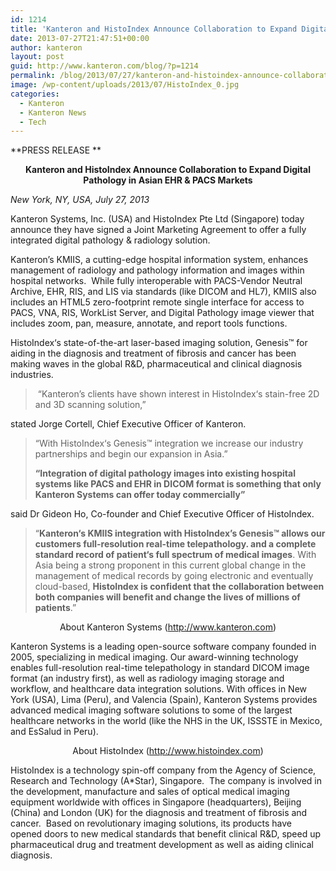 ```yaml
---
id: 1214
title: 'Kanteron and HistoIndex Announce Collaboration to Expand Digital Pathology in Asian EHR &amp; PACS Markets'
date: 2013-07-27T21:47:51+00:00
author: kanteron
layout: post
guid: http://www.kanteron.com/blog/?p=1214
permalink: /blog/2013/07/27/kanteron-and-histoindex-announce-collaboration-to-expand-digital-pathology-in-asian-ehr-pacs-markets/
image: /wp-content/uploads/2013/07/HistoIndex_0.jpg
categories:
  - Kanteron
  - Kanteron News
  - Tech
---
```

**PRESS RELEASE **

<p style="text-align: center">
  <strong>Kanteron and HistoIndex Announce Collaboration to Expand Digital Pathology in Asian EHR & PACS Markets</strong>
</p>

_New York, NY, USA, July 27, 2013_

Kanteron Systems, Inc. (USA) and HistoIndex Pte Ltd (Singapore) today announce they have signed a Joint Marketing Agreement to offer a fully integrated digital pathology & radiology solution.  

Kanteron’s KMIIS, a cutting-edge hospital information system, enhances management of radiology and pathology information and images within hospital networks.  While fully interoperable with PACS-Vendor Neutral Archive, EHR, RIS, and LIS via standards (like DICOM and HL7), KMIIS also includes an HTML5 zero-footprint remote single interface for access to PACS, VNA, RIS, WorkList Server, and Digital Pathology image viewer that includes zoom, pan, measure, annotate, and report tools functions. 

HistoIndex‘s state-of-the-art laser-based imaging solution, Genesis™ for aiding in the diagnosis and treatment of fibrosis and cancer has been making waves in the global R&D, pharmaceutical and clinical diagnosis industries. 

>  “Kanteron’s clients have shown interest in HistoIndex‘s stain-free 2D and 3D scanning solution,”

stated Jorge Cortell, Chief Executive Officer of Kanteron.

> “With HistoIndex‘s Genesis™ integration we increase our industry partnerships and begin our expansion in Asia.”  
> 
> **“Integration of digital pathology images into existing hospital systems like PACS and EHR in DICOM format is something that only Kanteron Systems can offer today commercially”**

said Dr Gideon Ho, Co-founder and Chief Executive Officer of HistoIndex.

> “**Kanteron‘s KMIIS integration with HistoIndex’s Genesis™ allows our customers full-resolution real-time telepathology. and a complete standard record of patient‘s full spectrum of medical images**. With Asia being a strong proponent in this current global change in the management of medical records by going electronic and eventually cloud-based, **HistoIndex is confident that the collaboration between both companies will benefit and change the lives of millions of patients**.”

<p style="text-align: center">
  About Kanteron Systems (<a title="http://www.kanteron.com" href="http://www.kanteron.com" target="_blank">http://www.kanteron.com</a>)
</p>

Kanteron Systems is a leading open-source software company founded in 2005, specializing in medical imaging. Our award-winning technology enables full-resolution real-time telepathology in standard DICOM image format (an industry first), as well as radiology imaging storage and workflow, and healthcare data integration solutions. With offices in New York (USA), Lima (Peru), and Valencia (Spain), Kanteron Systems provides advanced medical imaging software solutions to some of the largest healthcare networks in the world (like the NHS in the UK, ISSSTE in Mexico, and EsSalud in Peru).  

<p style="text-align: center">
  About HistoIndex (<a title="http://www.histoindex.com" href="http://www.histoindex.com" target="_blank">http://www.histoindex.com</a>)
</p>

HistoIndex is a technology spin-off company from the Agency of Science, Research and Technology (A*Star), Singapore.  The company is involved in the development, manufacture and sales of optical medical imaging equipment worldwide with offices in Singapore (headquarters), Beijing (China) and London (UK) for the diagnosis and treatment of fibrosis and cancer.  Based on revolutionary imaging solutions, its products have opened doors to new medical standards that benefit clinical R&D, speed up pharmaceutical drug and treatment development as well as aiding clinical diagnosis.